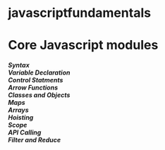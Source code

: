 # javascriptfundamentals

# Core Javascript modules

<h5>
Syntax <br>
Variable Declaration <br>
Control Statments <br>
Arrow Functions <br>
Classes and Objects <br>
Maps <br>
Arrays <br>
Hoisting <br>
Scope <br>
API Calling <br>
Filter and Reduce <br>
</h5>
